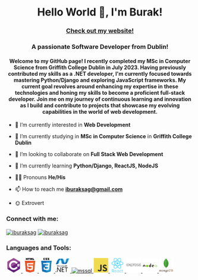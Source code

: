 <h1 align="center">Hello World 👋, I'm Burak! <br>
 <h3 align="center"><a href="https://www.buraksag.com" target="_blank">Check out my website!</a></h3>
</h1>

<h3 align="center">A passionate Software Developer from Dublin!</h3>

<h4 align="center">Welcome to my GitHub page! I recently completed my MSc in Computer Science from Griffith College Dublin in July 2023. Having previously contributed my skills as a .NET developer, I'm currently focused towards mastering Python/Django and exploring JavaScript frameworks. My current goal revolves around enhancing my expertise in these technologies and honing my skills to become a proficient full-stack developer. Join me on my journey of continuous learning and innovation as I build and contribute to projects that showcase my evolving capabilities in the world of web development.</h4>


- 🔭 I’m currently interested in **Web Development**

- 🚌 I’m currently studying in **MSc in Computer Science** in **Griffith College Dublin**

- 👯 I’m looking to collaborate on **Full Stack Web Development**

- 🌱 I’m currently learning **Python/Django, ReactJS, NodeJS**

- 👨‍💻 Pronouns **He/His**

- 📫 How to reach me **iburaksag@gmail.com**

- 🌞 Extrovert


<h3 align="left">Connect with me:</h3>
<p align="left">
<a href="https://www.linkedin.com/in/burak-sag-4883a2139/" target="blank"><img align="center" src="https://raw.githubusercontent.com/rahuldkjain/github-profile-readme-generator/master/src/images/icons/Social/linked-in-alt.svg" alt="iburaksag" height="30" width="40" /></a>
<a href="https://instagram.com/iburaksag" target="blank"><img align="center" src="https://raw.githubusercontent.com/rahuldkjain/github-profile-readme-generator/master/src/images/icons/Social/instagram.svg" alt="iburaksag" height="30" width="40" /></a>
</p>


<h3 align="left">Languages and Tools:</h3>
<p align="left"> 
<a href="https://www.w3schools.com/cs/" target="_blank" rel="noreferrer"> 
  <img src="https://raw.githubusercontent.com/devicons/devicon/master/icons/csharp/csharp-original.svg" alt="csharp" width="40" height="40"/> 
</a>
<a href="https://www.w3.org/html/" target="_blank" rel="noreferrer"> 
  <img src="https://raw.githubusercontent.com/devicons/devicon/master/icons/html5/html5-original-wordmark.svg" alt="html5" width="40" height="40"/> 
</a> 
<a href="https://www.w3schools.com/css/" target="_blank" rel="noreferrer"> 
  <img src="https://raw.githubusercontent.com/devicons/devicon/master/icons/css3/css3-original-wordmark.svg" alt="css3" width="40" height="40"/> 
</a> 
<a href="https://dotnet.microsoft.com/" target="_blank" rel="noreferrer"> 
  <img src="https://raw.githubusercontent.com/devicons/devicon/master/icons/dot-net/dot-net-original-wordmark.svg" alt="dotnet" width="40" height="40"/> </a> 
<a href="https://www.microsoft.com/en-us/sql-server" target="_blank" rel="noreferrer"> 
  <img src="https://www.svgrepo.com/show/303229/microsoft-sql-server-logo.svg" alt="mssql" width="40" height="40"/> 
</a> 
<a href="https://developer.mozilla.org/en-US/docs/Web/JavaScript" target="_blank" rel="noreferrer"> 
  <img src="https://raw.githubusercontent.com/devicons/devicon/master/icons/javascript/javascript-original.svg" alt="javascript" width="40" height="40"/> </a> 
<a href="https://reactjs.org/" target="_blank" rel="noreferrer"> 
  <img src="https://raw.githubusercontent.com/devicons/devicon/master/icons/react/react-original-wordmark.svg" alt="react" width="40" height="40"/> 
</a> 
<a href="https://expressjs.com" target="_blank" rel="noreferrer"> 
  <img src="https://raw.githubusercontent.com/devicons/devicon/master/icons/express/express-original-wordmark.svg" alt="express" width="40" height="40"/> </a> 
<a href="https://nodejs.org" target="_blank" rel="noreferrer"> <img src="https://raw.githubusercontent.com/devicons/devicon/master/icons/nodejs/nodejs-original-wordmark.svg" alt="nodejs" width="40" height="40"/> 
</a> 
<a href="https://www.mongodb.com/" target="_blank" rel="noreferrer"> 
  <img src="https://raw.githubusercontent.com/devicons/devicon/master/icons/mongodb/mongodb-original-wordmark.svg" alt="mongodb" width="40" height="40"/> </a> 
</p>

